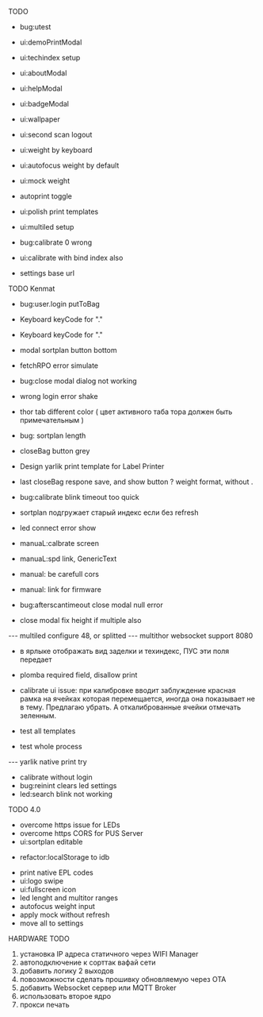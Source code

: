 TODO 
+ bug:utest
+ ui:demoPrintModal
+ ui:techindex setup 
+ ui:aboutModal
+ ui:helpModal
+ ui:badgeModal
+ ui:wallpaper
+ ui:second scan logout
+ ui:weight by keyboard
+ ui:autofocus weight by default
+ ui:mock weight
+ autoprint toggle
+ ui:polish print templates

+ ui:multiled setup
+ bug:calibrate 0 wrong
+ ui:calibrate with bind index also
+ settings base url



TODO Kenmat
+ bug:user.login putToBag
+ Keyboard keyCode for "."
+ Keyboard keyCode for "."
+ modal sortplan button bottom
+ fetchRPO error simulate
+ bug:close modal dialog not working

+ wrong login error shake
+ thor tab different color ( цвет активного таба тора должен быть примечательным )
+ bug: sortplan length
+ closeBag button grey
+ Design yarlik print template for Label Printer
+ last closeBag respone save, and show button
? weight format, without .
+ bug:calibrate blink timeout too quick
+ sortplan подгружает старый индекс если без refresh
+ led connect error show
+ manuaL:calbrate screen 
+ manuaL:spd link, GenericText
+ manual: be carefull cors
+ manual: link for firmware
+ bug:afterscantimeout close modal null error
+ close modal fix height if multiple also

--- multiled configure 48, or splitted
--- multithor websocket support 8080


- в ярлыке отображать вид заделки и техиндекс, ПУС эти поля передает
- plomba required field, disallow print
- calibrate ui issue: при калибровке вводит заблуждение красная рамка на ячейках которая перемещается, иногда она показывает не в тему. Предлагаю убрать. А откалиброванные ячейки отмечать зеленным.

- test all templates
- test whole process

--- yarlik native print try
- calibrate without login
- bug:reinint clears led settings
- led:search blink not working

TODO 4.0
- overcome https issue for LEDs
- overcome https CORS for PUS Server
- ui:sortplan editable
+ refactor:localStorage to idb
- print native EPL codes
- ui:logo swipe
- ui:fullscreen icon
- led lenght and multitor ranges
- autofocus weight input
- apply mock without refresh
- move all to settings


HARDWARE TODO
1) установка IP адреса статичного через WIFI Manager
2) автоподключение к сорттак вафай сети
3) добавить логику 2 выходов
4) повозможности сделать прошивку обновляемую через OTA
5) добавить Websocket сервер или MQTT Broker
6) использовать второе ядро
7) прокси печать